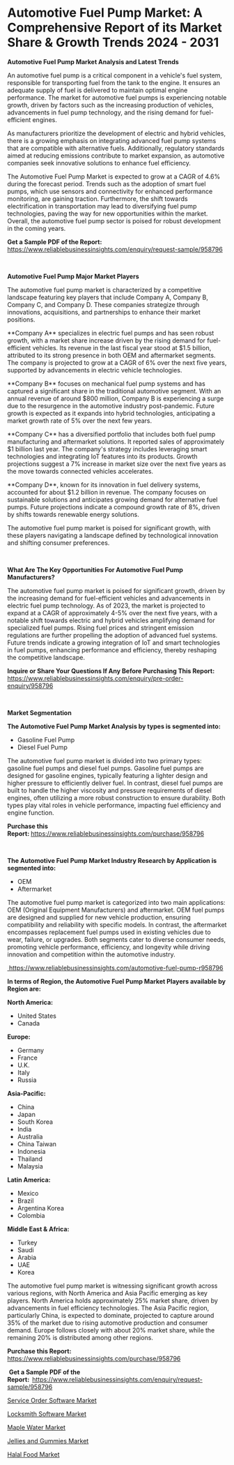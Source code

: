 <p><h1>Automotive Fuel Pump Market: A Comprehensive Report of its Market Share & Growth Trends 2024 - 2031</h1></p><p><strong>Automotive Fuel Pump Market Analysis and Latest Trends</strong></p>
<p><p>An automotive fuel pump is a critical component in a vehicle's fuel system, responsible for transporting fuel from the tank to the engine. It ensures an adequate supply of fuel is delivered to maintain optimal engine performance. The market for automotive fuel pumps is experiencing notable growth, driven by factors such as the increasing production of vehicles, advancements in fuel pump technology, and the rising demand for fuel-efficient engines. </p><p>As manufacturers prioritize the development of electric and hybrid vehicles, there is a growing emphasis on integrating advanced fuel pump systems that are compatible with alternative fuels. Additionally, regulatory standards aimed at reducing emissions contribute to market expansion, as automotive companies seek innovative solutions to enhance fuel efficiency. </p><p>The Automotive Fuel Pump Market is expected to grow at a CAGR of 4.6% during the forecast period. Trends such as the adoption of smart fuel pumps, which use sensors and connectivity for enhanced performance monitoring, are gaining traction. Furthermore, the shift towards electrification in transportation may lead to diversifying fuel pump technologies, paving the way for new opportunities within the market. Overall, the automotive fuel pump sector is poised for robust development in the coming years.</p></p>
<p><strong>Get a Sample PDF of the Report:&nbsp;</strong> <a href="https://www.reliablebusinessinsights.com/enquiry/request-sample/958796?utm_campaign=117&utm_medium=2&utm_source=Github&utm_content=ia&utm_term=16112024&utm_id=automotive-fuel-pump">https://www.reliablebusinessinsights.com/enquiry/request-sample/958796</a></p>
<p>&nbsp;</p>
<p><strong>Automotive Fuel Pump Major Market Players</strong></p>
<p><p>The automotive fuel pump market is characterized by a competitive landscape featuring key players that include Company A, Company B, Company C, and Company D. These companies strategize through innovations, acquisitions, and partnerships to enhance their market positions.</p><p>**Company A** specializes in electric fuel pumps and has seen robust growth, with a market share increase driven by the rising demand for fuel-efficient vehicles. Its revenue in the last fiscal year stood at $1.5 billion, attributed to its strong presence in both OEM and aftermarket segments. The company is projected to grow at a CAGR of 6% over the next five years, supported by advancements in electric vehicle technologies.</p><p>**Company B** focuses on mechanical fuel pump systems and has captured a significant share in the traditional automotive segment. With an annual revenue of around $800 million, Company B is experiencing a surge due to the resurgence in the automotive industry post-pandemic. Future growth is expected as it expands into hybrid technologies, anticipating a market growth rate of 5% over the next few years.</p><p>**Company C** has a diversified portfolio that includes both fuel pump manufacturing and aftermarket solutions. It reported sales of approximately $1 billion last year. The company's strategy includes leveraging smart technologies and integrating IoT features into its products. Growth projections suggest a 7% increase in market size over the next five years as the move towards connected vehicles accelerates.</p><p>**Company D**, known for its innovation in fuel delivery systems, accounted for about $1.2 billion in revenue. The company focuses on sustainable solutions and anticipates growing demand for alternative fuel pumps. Future projections indicate a compound growth rate of 8%, driven by shifts towards renewable energy solutions.</p><p>The automotive fuel pump market is poised for significant growth, with these players navigating a landscape defined by technological innovation and shifting consumer preferences.</p></p>
<p>&nbsp;</p>
<p><strong>What Are The Key Opportunities For Automotive Fuel Pump Manufacturers?</strong></p>
<p><p>The automotive fuel pump market is poised for significant growth, driven by the increasing demand for fuel-efficient vehicles and advancements in electric fuel pump technology. As of 2023, the market is projected to expand at a CAGR of approximately 4-5% over the next five years, with a notable shift towards electric and hybrid vehicles amplifying demand for specialized fuel pumps. Rising fuel prices and stringent emission regulations are further propelling the adoption of advanced fuel systems. Future trends indicate a growing integration of IoT and smart technologies in fuel pumps, enhancing performance and efficiency, thereby reshaping the competitive landscape.</p></p>
<p><strong>Inquire or Share Your Questions If Any Before Purchasing This Report:</strong> <a href="https://www.reliablebusinessinsights.com/enquiry/pre-order-enquiry/958796?utm_campaign=117&utm_medium=2&utm_source=Github&utm_content=ia&utm_term=16112024&utm_id=automotive-fuel-pump">https://www.reliablebusinessinsights.com/enquiry/pre-order-enquiry/958796</a></p>
<p>&nbsp;</p>
<p><strong>Market Segmentation</strong></p>
<p><strong>The Automotive Fuel Pump Market Analysis by types is segmented into:</strong></p>
<p><ul><li>Gasoline Fuel Pump</li><li>Diesel Fuel Pump</li></ul></p>
<p><p>The automotive fuel pump market is divided into two primary types: gasoline fuel pumps and diesel fuel pumps. Gasoline fuel pumps are designed for gasoline engines, typically featuring a lighter design and higher pressure to efficiently deliver fuel. In contrast, diesel fuel pumps are built to handle the higher viscosity and pressure requirements of diesel engines, often utilizing a more robust construction to ensure durability. Both types play vital roles in vehicle performance, impacting fuel efficiency and engine function.</p></p>
<p><strong>Purchase this Report:&nbsp;</strong><a href="https://www.reliablebusinessinsights.com/purchase/958796?utm_campaign=117&utm_medium=2&utm_source=Github&utm_content=ia&utm_term=16112024&utm_id=automotive-fuel-pump">https://www.reliablebusinessinsights.com/purchase/958796</a></p>
<p>&nbsp;</p>
<p><strong>The Automotive Fuel Pump Market Industry Research by Application is segmented into:</strong></p>
<p><ul><li>OEM</li><li>Aftermarket</li></ul></p>
<p><p>The automotive fuel pump market is categorized into two main applications: OEM (Original Equipment Manufacturers) and aftermarket. OEM fuel pumps are designed and supplied for new vehicle production, ensuring compatibility and reliability with specific models. In contrast, the aftermarket encompasses replacement fuel pumps used in existing vehicles due to wear, failure, or upgrades. Both segments cater to diverse consumer needs, promoting vehicle performance, efficiency, and longevity while driving innovation and competition within the automotive industry.</p></p>
<p><a href="https://www.reliablebusinessinsights.com/automotive-fuel-pump-r958796?utm_campaign=117&utm_medium=2&utm_source=Github&utm_content=ia&utm_term=16112024&utm_id=automotive-fuel-pump">&nbsp;https://www.reliablebusinessinsights.com/automotive-fuel-pump-r958796</a></p>
<p><strong>In terms of Region, the Automotive Fuel Pump Market Players available by Region are:</strong></p>
<p>
    <p> <strong> North America: </strong>
        <ul>
            <li>United States</li>
            <li>Canada</li>
        </ul>
        </p> 
    <p> <strong> Europe: </strong>
        <ul>
            <li>Germany</li>
            <li>France</li>
            <li>U.K.</li>
            <li>Italy</li>
            <li>Russia</li>
        </ul>
        </p> 
    <p> <strong> Asia-Pacific: </strong>
        <ul>
            <li>China</li>
            <li>Japan</li>
            <li>South Korea</li>
            <li>India</li>
            <li>Australia</li>
            <li>China Taiwan</li>
            <li>Indonesia</li>
            <li>Thailand</li>
            <li>Malaysia</li>
        </ul>
        </p> 
    <p> <strong> Latin America: </strong>
        <ul>
            <li>Mexico</li>
            <li>Brazil</li>
            <li>Argentina Korea</li>
            <li>Colombia</li>
        </ul>
        </p> 
    <p> <strong> Middle East & Africa: </strong>
        <ul>
            <li>Turkey</li>
            <li>Saudi</li>
            <li>Arabia</li>
            <li>UAE</li>
            <li>Korea</li>
        </ul>
    </p>
    </p>
<p><p>The automotive fuel pump market is witnessing significant growth across various regions, with North America and Asia Pacific emerging as key players. North America holds approximately 25% market share, driven by advancements in fuel efficiency technologies. The Asia Pacific region, particularly China, is expected to dominate, projected to capture around 35% of the market due to rising automotive production and consumer demand. Europe follows closely with about 20% market share, while the remaining 20% is distributed among other regions.</p></p>
<p><strong>Purchase this Report: </strong><a href="https://www.reliablebusinessinsights.com/purchase/958796?utm_campaign=117&utm_medium=2&utm_source=Github&utm_content=ia&utm_term=16112024&utm_id=automotive-fuel-pump">https://www.reliablebusinessinsights.com/purchase/958796</a></p>
<p>&nbsp;<strong>Get a Sample PDF of the Report:&nbsp;&nbsp;</strong><a href="https://www.reliablebusinessinsights.com/enquiry/request-sample/958796?utm_campaign=117&utm_medium=2&utm_source=Github&utm_content=ia&utm_term=16112024&utm_id=automotive-fuel-pump">https://www.reliablebusinessinsights.com/enquiry/request-sample/958796</a></p>
<p><strong></strong></p>
<p><p><a href="https://issuu.com/reportprime-2/docs/service-order-software-market-size-_8c2da3ab359a5e?utm_campaign=117&utm_medium=2&utm_source=Github&utm_content=ia&utm_term=16112024&utm_id=automotive-fuel-pump">Service Order Software Market</a></p><p><a href="https://issuu.com/reportprime-2/docs/locksmith-software-market-size-2030_07c9fcc01618d3?utm_campaign=117&utm_medium=2&utm_source=Github&utm_content=ia&utm_term=16112024&utm_id=automotive-fuel-pump">Locksmith Software Market</a></p><p><a href="https://www.linkedin.com/pulse/comprehensive-maple-water-market-report-segmentation-type-application-vkykf?utm_campaign=117&utm_medium=2&utm_source=Github&utm_content=ia&utm_term=16112024&utm_id=automotive-fuel-pump">Maple Water Market</a></p><p><a href="https://www.linkedin.com/pulse/strategic-insights-global-jellies-gummies-market-trends-2024--nqq6f?utm_campaign=117&utm_medium=2&utm_source=Github&utm_content=ia&utm_term=16112024&utm_id=automotive-fuel-pump">Jellies and Gummies Market</a></p><p><a href="https://www.linkedin.com/pulse/driving-forces-global-halal-food-market-trends-applications-bda4f?utm_campaign=117&utm_medium=2&utm_source=Github&utm_content=ia&utm_term=16112024&utm_id=automotive-fuel-pump">Halal Food Market</a></p></p>